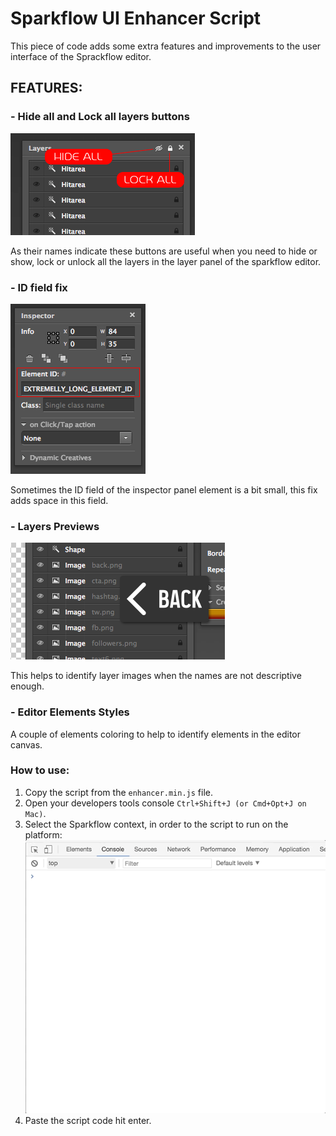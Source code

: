 # Sparkflow UI Enhancer Script

This piece of code adds some extra features and improvements to the user interface of the Sprackflow editor.

## FEATURES:

### - Hide all and Lock all layers buttons
![Open image window](screenshots/layersPanelButtons.png?raw=true)

As their names indicate these buttons are useful when you need to hide or show, lock or unlock all the layers in the layer panel of the sparkflow editor.

### - ID field fix
![Open image window](screenshots/elementIDInspector.png?raw=true)

Sometimes the ID field of the inspector panel element is a bit small, this fix adds space in this field.

### - Layers Previews
![Open image window](screenshots/layersPreviews.png?raw=true)

This helps to identify layer images when the names are not descriptive enough.

### - Editor Elements Styles

A couple of elements coloring to help to identify elements in the editor canvas.

### How to use:

1. Copy the script from the ```enhancer.min.js``` file.
2. Open your developers tools console ```Ctrl+Shift+J (or Cmd+Opt+J on Mac)```.
3. Select the Sparkflow context, in order to the script to run on the platform:
  ![Select Sparkflow context](screenshots/selectSparkflowContext.gif?raw=true)
4. Paste the script code hit enter.